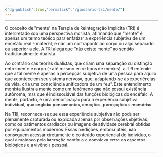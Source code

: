 ```yaml
---
{"dg-publish":true,"permalink":"/glossario-tri/mente/"}
---
```


---




O conceito de "mente" na Terapia de Reintegração Implícita (TRI) é interpretado sob uma perspectiva monista, afirmando que “mente” é apenas um termo teórico para enfatizar a experiência subjetiva de um encéfalo real e material, e não um contraponto ao corpo ou algo separado ou superior a ele. A TRI alega que “não existe mente” no sentido tradicionalmente dualista.

Ao contrário das teorias dualistas, que criam uma separação ou distinção entre mente e corpo (e até mesmo entre tipos de mentes), a TRI entende que a tal mente é apenas a percepção subjetiva de uma pessoa para aquilo que acontece em seu sistema nervoso, que, adaptando-se às experiências de vida, cria uma consciência unificadora de um “eu”. Este entendimento monista ilustra a mente como um fenômeno que não possui existência autônoma, mas que é indissociável das funções biológicas do encéfalo. A mente, portanto, é uma denominação para a experiência subjetiva individual, que engloba pensamentos, emoções, percepções e memórias.

Na TRI, reconhece-se que essa experiência subjetiva não pode ser plenamente capturada ou explicada apenas por observações objetivas, como os batimentos cardíacos ou imagens de atividade cerebral obtidas por equipamentos modernos. Essas medições, embora úteis, não conseguem acessar diretamente o conteúdo experiencial do indivíduo, o qual é moldado pela interação contínua e complexa entre os aspectos biológicos e a vivência pessoal.


----


